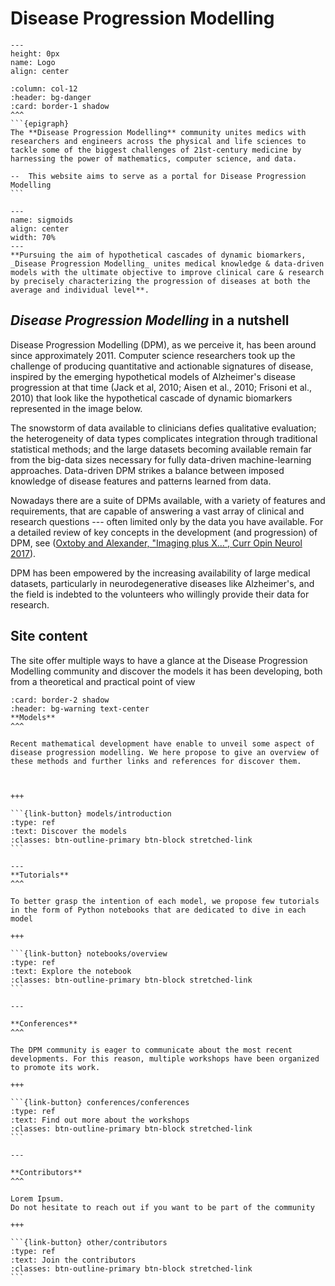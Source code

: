# Disease Progression Modelling



```{figure} ../_static/img/main.jpg
---
height: 0px
name: Logo
align: center
```

`````{panels}
:column: col-12
:header: bg-danger
:card: border-1 shadow
^^^
```{epigraph}
The **Disease Progression Modelling** community unites medics with researchers and engineers across the physical and life sciences to tackle some of the biggest challenges of 21st-century medicine by harnessing the power of mathematics, computer science, and data.

--  This website aims to serve as a portal for Disease Progression Modelling
```
`````


```{figure} ../_static/img/sigmoids.png
---
name: sigmoids
align: center
width: 70%
---
**Pursuing the aim of hypothetical cascades of dynamic biomarkers, _Disease Progression Modelling_ unites medical knowledge & data-driven models with the ultimate objective to improve clinical care & research by precisely characterizing the progression of diseases at both the average and individual level**.
```


## **_Disease Progression Modelling_ in a nutshell**

Disease Progression Modelling (DPM), as we perceive it, has been around since approximately 2011. Computer science researchers took up the challenge of producing quantitative and actionable signatures of disease, inspired by the emerging hypothetical models of Alzheimer's disease progression at that time (Jack et al, 2010; Aisen et al., 2010; Frisoni et al., 2010) that look like the hypothetical cascade of dynamic biomarkers represented in the image below.

The snowstorm of data available to clinicians defies qualitative evaluation; the heterogeneity of data types complicates integration through traditional statistical methods; and the large datasets becoming available remain far from the big-data sizes necessary for fully data-driven machine-learning approaches. Data-driven DPM strikes a balance between imposed knowledge of disease features and patterns learned from data.

Nowadays there are a suite of DPMs available, with a variety of features and requirements, that are capable of answering a vast array of clinical and research questions --- often limited only by the data you have available. For a detailed review of key concepts in the development (and progression) of DPM, see ([Oxtoby and Alexander, "Imaging plus X...", Curr Opin Neurol 2017](https://doi.org/10.1097/WCO.0000000000000460)).

DPM has been empowered by the increasing availability of large medical datasets, particularly in neurodegenerative diseases like Alzheimer's, and the field is indebted to the volunteers who willingly provide their data for research.

## **Site content**

The site offer multiple ways to have a glance at the Disease Progression Modelling community and discover the models it has been developing, both from a theoretical and practical point of view


````{panels}
:card: border-2 shadow
:header: bg-warning text-center
**Models**
^^^

Recent mathematical development have enable to unveil some aspect of disease progression modelling. We here propose to give an overview of these methods and further links and references for discover them.



+++

```{link-button} models/introduction
:type: ref
:text: Discover the models
:classes: btn-outline-primary btn-block stretched-link
```

---
**Tutorials**
^^^

To better grasp the intention of each model, we propose few tutorials in the form of Python notebooks that are dedicated to dive in each model

+++

```{link-button} notebooks/overview
:type: ref
:text: Explore the notebook
:classes: btn-outline-primary btn-block stretched-link
```

---

**Conferences**
^^^

The DPM community is eager to communicate about the most recent developments. For this reason, multiple workshops have been organized to promote its work.

+++

```{link-button} conferences/conferences
:type: ref
:text: Find out more about the workshops
:classes: btn-outline-primary btn-block stretched-link
```

---

**Contributors**
^^^

Lorem Ipsum.
Do not hesitate to reach out if you want to be part of the community

+++

```{link-button} other/contributors
:type: ref
:text: Join the contributors
:classes: btn-outline-primary btn-block stretched-link
```

````
